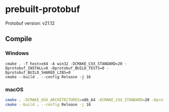 # prebuilt-protobuf
Protobuf version: v21.12

## Compile

### Windows

```batch
cmake . -T host=x64 -A win32 -DCMAKE_CXX_STANDARD=20 -Dprotobuf_INSTALL=0 -Dprotobuf_BUILD_TESTS=0 -Dprotobuf_BUILD_SHARED_LIBS=0
cmake --build . --config Release -j 16
```

### macOS

```bash
cmake . -DCMAKE_OSX_ARCHITECTURES=x86_64 -DCMAKE_CXX_STANDARD=20 -Dprotobuf_INSTALL=0 -Dprotobuf_BUILD_TESTS=0 -Dprotobuf_BUILD_SHARED_LIBS=0
cmake --build . --config Release -j 16
```
